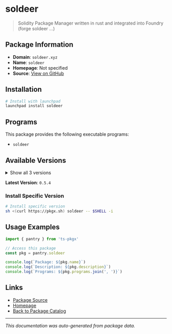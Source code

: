 # soldeer

> Solidity Package Manager written in rust and integrated into Foundry (forge soldeer ...)

## Package Information

- **Domain**: `soldeer.xyz`
- **Name**: `soldeer`
- **Homepage**: Not specified
- **Source**: [View on GitHub](https://github.com/pkgxdev/pantry/tree/main/projects/soldeer.xyz/package.yml)

## Installation

```bash
# Install with launchpad
launchpad install soldeer
```

## Programs

This package provides the following executable programs:

- `soldeer`

## Available Versions

<details>
<summary>Show all 3 versions</summary>

- `0.5.4`, `0.5.3`, `0.5.2`

</details>

**Latest Version**: `0.5.4`

### Install Specific Version

```bash
# Install specific version
sh <(curl https://pkgx.sh) soldeer -- $SHELL -i
```

## Usage Examples

```typescript
import { pantry } from 'ts-pkgx'

// Access this package
const pkg = pantry.soldeer

console.log(`Package: ${pkg.name}`)
console.log(`Description: ${pkg.description}`)
console.log(`Programs: ${pkg.programs.join(', ')}`)
```

## Links

- [Package Source](https://github.com/pkgxdev/pantry/tree/main/projects/soldeer.xyz/package.yml)
- [Homepage](#)
- [Back to Package Catalog](../../package-catalog.md)

---

*This documentation was auto-generated from package data.*
